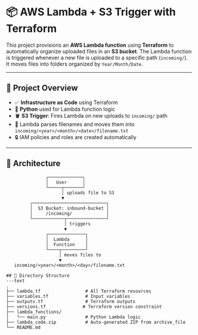 
# 📦 AWS Lambda + S3 Trigger with Terraform

This project provisions an **AWS Lambda function** using **Terraform** to automatically organize uploaded files in an **S3 bucket**. The Lambda function is triggered whenever a new file is uploaded to a specific path (`incoming/`). It moves files into folders organized by `Year/Month/Date`.

---

## 🚀 Project Overview

- ✅ **Infrastructure as Code** using Terraform
- 🐍 **Python** used for Lambda function logic
- 🪣 **S3 Trigger**: Fires Lambda on new uploads to `incoming/` path
- 🧠 Lambda parses filenames and moves them into `incoming/<year>/<month>/<date>/filename.txt`
- 🔒 IAM policies and roles are created automatically

---

## 🧱 Architecture

```text
               ┌─────────────┐
               │   User      │
               └─────┬───────┘
                     │ uploads file to S3
                     ▼
         ┌────────────────────────────┐
         │  S3 Bucket: inbound-bucket │
         │     /incoming/             │
         └────────────┬───────────────┘
                      │ triggers
                      ▼
               ┌──────────────┐
               │  Lambda      │
               │  Function    │
               └────┬─────────┘
                    │ moves files to
                    ▼
   incoming/<year>/<month>/<day>/filename.txt

## 📁 Directory Structure
---text
.
├── lambda.tf                 # All Terraform resources
├── variables.tf              # Input variables
├── outputs.tf                # Terraform outputs
├── versions.tf              # Terraform version constraint
├── lambda_functions/
│   └── main.py               # Python Lambda logic
├── lambda_code.zip           # Auto-generated ZIP from archive_file
└── README.md


